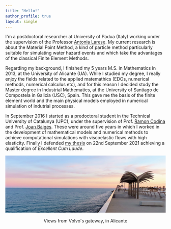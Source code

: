 ```yaml
---
title: "Hello!"
author_profile: true
layout: single
---
```


I'm a postdoctoral researcher at University of Padua (Italy) working under the supervision of the Professor [Antonia Larese](https://www.math.unipd.it/~antonia/). My current research is about the Material Point Method, a kind of particle method particularly suitable for simulating water hazard events and which take the advantages of the classical Finite Element Methods.

Regarding my background, I finished my 5 years M.S. in Mathematics in 2013, at the University of Alicante (UA). While I studied my degree, I really enjoy the fields related to the applied matemathics (EDOs, numerical methods, numerical calculus etc), and for this reason I decided study the Master degree in Industrial Mathematics, at the University of Santiago de Compostela in Galicia (USC), Spain. This gave me the basis of the finite element world and the main physical models employed in numerical simulation of indutrial processes.

In September 2016 I started as a predoctoral student in the Technical University of Catalunya (UPC), under the supervision of Prof. [Ramon Codina](https://deca.upc.edu/en/people/ramon.codina) and Prof. [Joan Baiges](https://sites.google.com/site/joanbaiges/home). These were around five years in which I worked in the development of mathematical models and numerical methods to achieve computational simulations with viscoelastic flows with high elasticity. Finally I defended [my thesis](https://www.tdx.cat/handle/10803/672679#page=1) on 22nd September 2021 achieving a qualification of *Excellent Cum Laude*.


<img src="/assets/images/IMG_4848.JPG" alt="">
<p align = "center">
Views from Volvo's gateway, in Alicante
</p>
